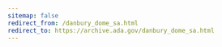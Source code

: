 ```yaml
---
sitemap: false 
redirect_from: /danbury_dome_sa.html 
redirect_to: https://archive.ada.gov/danbury_dome_sa.html 
---
```

